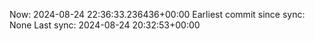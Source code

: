 Now: 2024-08-24 22:36:33.236436+00:00 Earliest commit since sync: None Last sync: 2024-08-24 20:32:53+00:00
